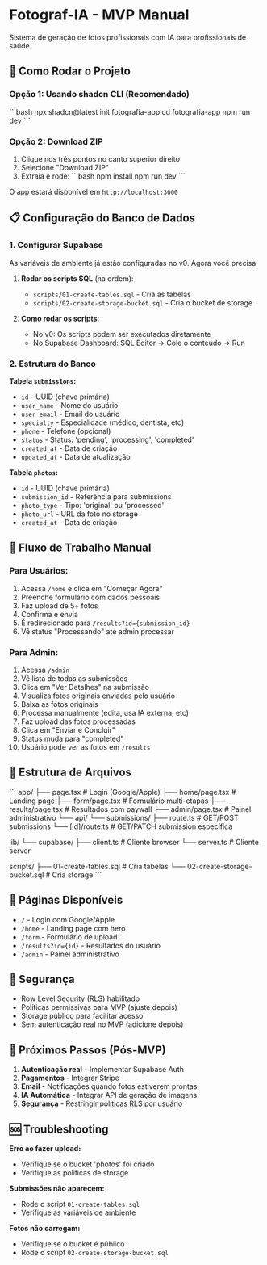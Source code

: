 # Fotograf-IA - MVP Manual

Sistema de geração de fotos profissionais com IA para profissionais de saúde.

## 🚀 Como Rodar o Projeto

### Opção 1: Usando shadcn CLI (Recomendado)
\`\`\`bash
npx shadcn@latest init fotografia-app
cd fotografia-app
npm run dev
\`\`\`

### Opção 2: Download ZIP
1. Clique nos três pontos no canto superior direito
2. Selecione "Download ZIP"
3. Extraia e rode:
\`\`\`bash
npm install
npm run dev
\`\`\`

O app estará disponível em `http://localhost:3000`

## 📋 Configuração do Banco de Dados

### 1. Configurar Supabase

As variáveis de ambiente já estão configuradas no v0. Agora você precisa:

1. **Rodar os scripts SQL** (na ordem):
   - `scripts/01-create-tables.sql` - Cria as tabelas
   - `scripts/02-create-storage-bucket.sql` - Cria o bucket de storage

2. **Como rodar os scripts**:
   - No v0: Os scripts podem ser executados diretamente
   - No Supabase Dashboard: SQL Editor → Cole o conteúdo → Run

### 2. Estrutura do Banco

**Tabela `submissions`:**
- `id` - UUID (chave primária)
- `user_name` - Nome do usuário
- `user_email` - Email do usuário
- `specialty` - Especialidade (médico, dentista, etc)
- `phone` - Telefone (opcional)
- `status` - Status: 'pending', 'processing', 'completed'
- `created_at` - Data de criação
- `updated_at` - Data de atualização

**Tabela `photos`:**
- `id` - UUID (chave primária)
- `submission_id` - Referência para submissions
- `photo_type` - Tipo: 'original' ou 'processed'
- `photo_url` - URL da foto no storage
- `created_at` - Data de criação

## 🔄 Fluxo de Trabalho Manual

### Para Usuários:
1. Acessa `/home` e clica em "Começar Agora"
2. Preenche formulário com dados pessoais
3. Faz upload de 5+ fotos
4. Confirma e envia
5. É redirecionado para `/results?id={submission_id}`
6. Vê status "Processando" até admin processar

### Para Admin:
1. Acessa `/admin`
2. Vê lista de todas as submissões
3. Clica em "Ver Detalhes" na submissão
4. Visualiza fotos originais enviadas pelo usuário
5. Baixa as fotos originais
6. Processa manualmente (edita, usa IA externa, etc)
7. Faz upload das fotos processadas
8. Clica em "Enviar e Concluir"
9. Status muda para "completed"
10. Usuário pode ver as fotos em `/results`

## 📁 Estrutura de Arquivos

\`\`\`
app/
├── page.tsx              # Login (Google/Apple)
├── home/page.tsx         # Landing page
├── form/page.tsx         # Formulário multi-etapas
├── results/page.tsx      # Resultados com paywall
├── admin/page.tsx        # Painel administrativo
└── api/
    └── submissions/
        ├── route.ts      # GET/POST submissions
        └── [id]/route.ts # GET/PATCH submission específica

lib/
└── supabase/
    ├── client.ts         # Cliente browser
    └── server.ts         # Cliente server

scripts/
├── 01-create-tables.sql  # Cria tabelas
└── 02-create-storage-bucket.sql # Cria storage
\`\`\`

## 🎨 Páginas Disponíveis

- `/` - Login com Google/Apple
- `/home` - Landing page com hero
- `/form` - Formulário de upload
- `/results?id={id}` - Resultados do usuário
- `/admin` - Painel administrativo

## 🔐 Segurança

- Row Level Security (RLS) habilitado
- Políticas permissivas para MVP (ajuste depois)
- Storage público para facilitar acesso
- Sem autenticação real no MVP (adicione depois)

## 📝 Próximos Passos (Pós-MVP)

1. **Autenticação real** - Implementar Supabase Auth
2. **Pagamentos** - Integrar Stripe
3. **Email** - Notificações quando fotos estiverem prontas
4. **IA Automática** - Integrar API de geração de imagens
5. **Segurança** - Restringir políticas RLS por usuário

## 🆘 Troubleshooting

**Erro ao fazer upload:**
- Verifique se o bucket 'photos' foi criado
- Verifique as políticas de storage

**Submissões não aparecem:**
- Rode o script `01-create-tables.sql`
- Verifique as variáveis de ambiente

**Fotos não carregam:**
- Verifique se o bucket é público
- Rode o script `02-create-storage-bucket.sql`
